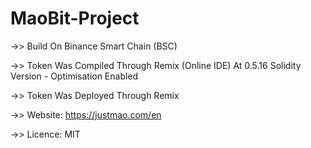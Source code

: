 # MaoBit-Project

->> Build On Binance Smart Chain (BSC)

->> Token Was Compiled Through Remix (Online IDE) At 0.5.16 Solidity Version - Optimisation Enabled

->> Token Was Deployed Through Remix

->> Website: https://justmao.com/en

->> Licence: MIT
